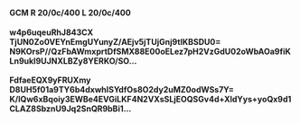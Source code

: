 #### GCM R 20/0c/400 L 20/0c/400
**w4p6uqeuRhJ843CX**<br/>**TjUN0Zo0VEYnEmgUYunyZ/AEjv5jTUjGnj9tlKBSDU0=**<br/>**N9KOrsP//QzFbAWmxprtDfSMX88E00oELez7pH2VzGdU02oWbAOa9fiKLn9ukI9UJNXLBZy8YERKO/SO...**<br/><br/>
**FdfaeEQX9yFRUXmy**<br/>**D8UH5f01a9TY6b4dxwhISYdfOs8O2dy2uMZ0odWSs7Y=**<br/>**K/lQw6xBqoiy3EWBe4EVGiLKF4N2VXsSLjEOQSGv4d+XldYys+yoQx9d1CLAZ8SbznU9Jq2SnQR9bBi1...**